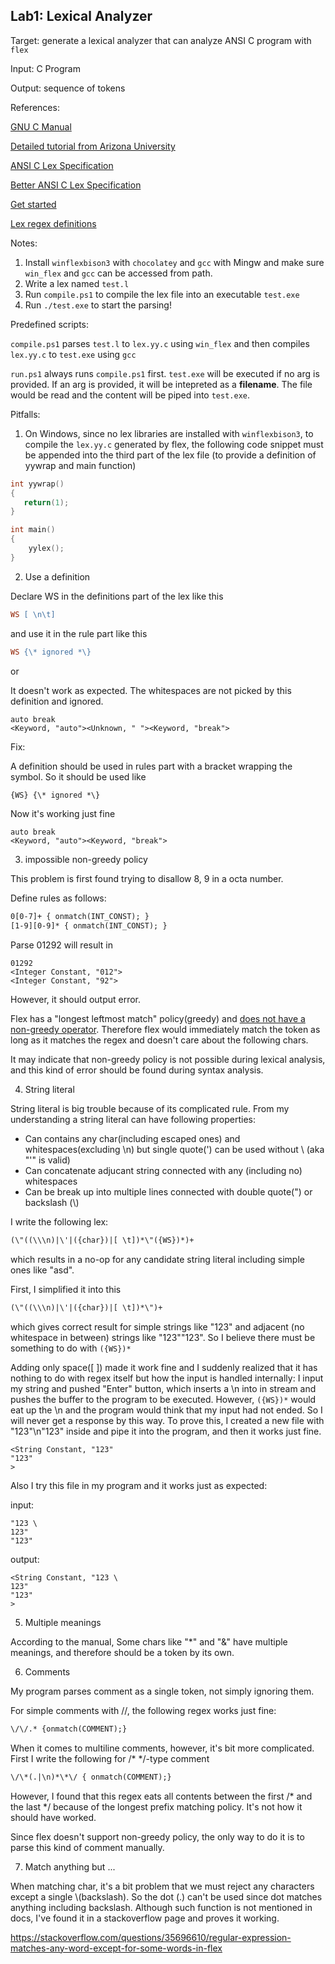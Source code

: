 ## Lab1: Lexical Analyzer

Target: generate a lexical analyzer that can analyze ANSI C program with `flex`

Input: C Program

Output: sequence of tokens

References:

[GNU C Manual](https://www.gnu.org/software/gnu-c-manual/gnu-c-manual.pdf)

[Detailed tutorial from Arizona University](https://www2.cs.arizona.edu/classes/cs453/fall14/DOCS/tutorial-large.pdf)

[ANSI C Lex Specification](https://www.lysator.liu.se/c/ANSI-C-grammar-l.html)

[Better ANSI C Lex Specification](http://www.quut.com/c/ANSI-C-grammar-l-2011.html#comment)

[Get started](http://www.cnblogs.com/itech/archive/2012/03/04/2375746.html)

[Lex regex definitions](http://www.csd.uwo.ca/~moreno/CS447/Lectures/Lexical.html/node11.html)

Notes:

1. Install `winflexbison3` with `chocolatey` and `gcc` with Mingw and make sure `win_flex` and `gcc` can be accessed from path.
2. Write a lex named `test.l`
3. Run `compile.ps1` to compile the lex file into an executable `test.exe`
4. Run `./test.exe` to start the parsing!

Predefined scripts:

`compile.ps1` parses `test.l` to `lex.yy.c` using `win_flex` and then compiles `lex.yy.c` to `test.exe` using `gcc`

`run.ps1` always runs `compile.ps1` first. `test.exe` will be executed if no arg is provided. If an arg is provided, it will be intepreted as a **filename**. The file would be read and the content will be piped into `test.exe`.
   
Pitfalls:

1. On Windows, since no lex libraries are installed with `winflexbison3`, to compile the `lex.yy.c` generated by flex, the following code snippet must be appended into the third part of the lex file (to provide a definition of yywrap and main function)

```c
int yywrap() 
{ 
   return(1); 
} 

int main()
{
    yylex();
}
```

2. Use a definition

Declare WS in the definitions part of the lex like this

```lex
WS [ \n\t]
```

and use it in the rule part like this

```lex
WS {\* ignored *\}
```

or 

It doesn't work as expected. The whitespaces are not picked by this definition and ignored.

```
auto break
<Keyword, "auto"><Unknown, " "><Keyword, "break">
```

Fix:

A definition should be used in rules part with a bracket wrapping the symbol. So it should be used like

```lex
{WS} {\* ignored *\}
```

Now it's working just fine

```
auto break
<Keyword, "auto"><Keyword, "break">
```

3. impossible non-greedy policy

This problem is first found trying to disallow 8, 9 in a octa number.

Define rules as follows:

```lex
0[0-7]+ { onmatch(INT_CONST); }
[1-9][0-9]* { onmatch(INT_CONST); }
```

Parse 01292 will result in

```
01292
<Integer Constant, "012">
<Integer Constant, "92">
```

However, it should output error.

Flex has a "longest leftmost match" policy(greedy) and [does not have a non-greedy operator](http://westes.github.io/flex/manual/Why-doesn_0027t-flex-have-non_002dgreedy-operators-like-perl-does_003f.html). Therefore flex would immediately match the token as long as it matches the regex and doesn't care about the following chars.

It may indicate that non-greedy policy is not possible during lexical analysis, and this kind of error should be found during syntax analysis.

4. String literal

String literal is big trouble because of its complicated rule. From my understanding a string literal can have following properties:

- Can contains any char(including escaped ones) and whitespaces(excluding \n) but single quote(') can be used without \ (aka "'" is valid)
- Can concatenate adjucant string connected with any (including no) whitespaces
- Can be break up into multiple lines connected with double quote(") or backslash (\\)

I write the following lex:

```lex
(\"((\\\n)|\'|({char})|[ \t])*\"({WS})*)+
```

which results in a no-op for any candidate string literal including simple ones like "asd".

First, I simplified it into this

```lex
(\"((\\\n)|\'|({char})|[ \t])*\")+

```

which gives correct result for simple strings like "123" and adjacent (no whitespace in between) strings like "123""123". So I believe there must be something to do with `({WS})*`

Adding only space([ ]) made it work fine and I suddenly realized that it has nothing to do with regex itself but how the input is handled internally: I input my string and pushed "Enter" button, which inserts a \n into in stream and pushes the buffer to the program to be executed. However, `({WS})*` would eat up the \n and the program would think that my input had not ended. So I will never get a response by this way. To prove this, I created a new file with "123"\n"123" inside and pipe it into the program, and then it works just fine.

```
<String Constant, "123"
"123"
>
```

Also I try this file in my program and it works just as expected:

input:
```
"123 \
123"
"123"
```

output:
```
<String Constant, "123 \
123"
"123"
>
```

5. Multiple meanings

According to the manual, Some chars like "*" and "&" have multiple meanings, and therefore should be a token by its own.

6. Comments

My program parses comment as a single token, not simply ignoring them. 

For simple comments with //, the following regex works just fine:

```lex
\/\/.* {onmatch(COMMENT);} 
```

When it comes to multiline comments, however, it's bit more complicated. First I write the following for /* */-type comment

```lex
\/\*(.|\n)*\*\/ { onmatch(COMMENT);}
```

However, I found that this regex eats all contents between the first /* and the last */ because of the longest prefix matching policy. It's not how it should have worked.

Since flex doesn't support non-greedy policy, the only way to do it is to parse this kind of comment manually.

7. Match anything but ...

When matching char, it's a bit problem that we must reject any characters except a single \\(backslash). So the dot (.) can't be used since dot matches anything including backslash. Although such function is not mentioned in docs, I've found it in a stackoverflow page and proves it working.

https://stackoverflow.com/questions/35696610/regular-expression-matches-any-word-except-for-some-words-in-flex